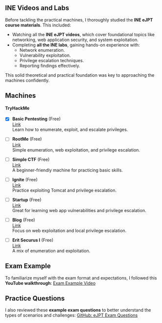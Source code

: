 ## INE Videos and Labs 
Before tackling the practical machines, I thoroughly studied the **INE eJPT course materials**. This included: 
- Watching all the **INE eJPT videos**, which cover foundational topics like networking, web application security, and system exploitation. 
- Completing **all the INE labs**, gaining hands-on experience with: 
	- Network enumeration. 
	- Vulnerability exploitation. 
	- Privilege escalation techniques. 
	- Reporting findings effectively. 

This solid theoretical and practical foundation was key to approaching the machines confidently.

## Machines

####  TryHackMe 
- [x] **Basic Pentesting** (Free)  
  [Link](https://tryhackme.com/room/basicpentestingjt)  
  Learn how to enumerate, exploit, and escalate privileges.

- [ ] **RootMe** (Free)  
  [Link](https://tryhackme.com/room/rrootme)  
  Simple enumeration, web exploitation, and privilege escalation.

- [ ] **Simple CTF** (Free)  
  [Link](https://tryhackme.com/room/easyctf)  
  A beginner-friendly machine for practicing basic skills.

- [ ] **Ignite** (Free)  
  [Link](https://tryhackme.com/room/ignite)  
  Practice exploiting Tomcat and privilege escalation.

- [ ] **Startup** (Free)  
  [Link](https://tryhackme.com/room/startup)  
  Great for learning web app vulnerabilities and privilege escalation.

- [ ] **Blog** (Free)  
  [Link](https://tryhackme.com/room/blog)  
  Focus on web exploitation and local privilege escalation.

- [ ] **Erit Securus I** (Free)  
  [Link](https://tryhackme.com/room/eritsecurus1)  
  A mix of enumeration and exploitation.

## Exam Example
To familiarize myself with the exam format and expectations, I followed this **YouTube walkthrough**: [Exam Example Video](https://www.youtube.com/watch?v=v20IsEd5nUU&list=PLQM9pgUvi6dz0ZbeWRc9IIp_aVXzwFMWX "https://www.youtube.com/watch?v=v20IsEd5nUU&list=PLQM9pgUvi6dz0ZbeWRc9IIp_aVXzwFMWX")
## Practice Questions
I also reviewed these **example exam questions** to better understand the types of scenarios and challenges: [GitHub: eJPT Exam Questions](https://github.com/W40X/eJPT-Exam-Questions/blob/main/eJPT%20-%20Exam%20-%20Questions.md)

